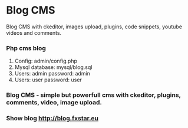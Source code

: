 # Blog CMS
Blog CMS with ckeditor, images upload, plugins, code snippets, youtube videos and comments.

### Php cms blog
1. Config: admin/config.php
2. Mysql database: mysql/blog.sql
3. Users: admin password: admin
4. Users: user password: user

### Blog CMS - simple but powerfull cms with ckeditor, plugins, comments, video, image upload.

### Show blog http://blog.fxstar.eu
